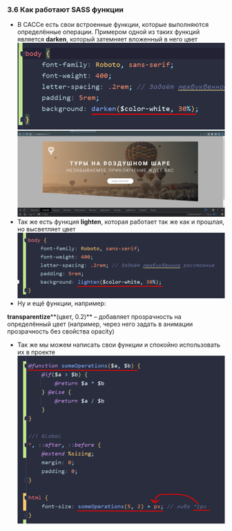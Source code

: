 ### **3.6 Как работают SASS функции**

- В САССе есть свои встроенные функции, которые выполняются определённые операции. Примером одной из таких функций является **darken**, который затемняет вложенный в него цвет
![](_png/818699f5ae86ca68803f5b4277fa3a91.png)![](_png/f080f9dab842bb229279f5f74e2d1559.png)
- Так же есть функция **lighten**, которая работает так же как и прошлая, но высветляет цвет
![](_png/d6e31bcaebb47090ee7b8a4e0f9efd56.png)
- Ну и ещё функции, например:

**transparentize****(цвет, 0.2)** – добавляет прозрачность на определённый цвет (например, через него задать в анимации прозрачность без свойства opacity)

- Так же мы можем написать свои функции и спокойно использовать их в проекте
![](_png/257db7da72bb94db96022cb4a14c2260.png)
